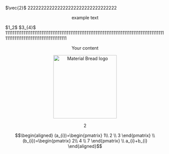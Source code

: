 $\vec{2}$ 
222222222222222222222222222222222
<p style="text-align:center"> example text </p>
$1_2$ 
$3_{4}$ 
11111111111111111111111111111111111111111111111111111111111111111111111111111111111111111111111111111111111111111111111111

<p align="center"> Your content </p>

<p align="center">
    <img width="200" src="http://material-bread.org/logo-shadow.svg" alt="Material Bread logo">
</p>
<center> 2 </center>

$$\begin{aligned}
(a_{i})=\begin{pmatrix}
1\\
2 \\
3
\end{pmatrix}
\\
(b_{i})=\begin{pmatrix}
2\\
4 \\
7
\end{pmatrix}
\\
a_{i}+b_{i}
\end{aligned}$$
